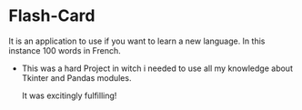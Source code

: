 # Flash-Card
It is an application to use if you want to learn a new language. In this instance 100 words in French.

- This was a hard Project in witch i needed to use all my knowledge about Tkinter and Pandas modules.

  It was excitingly fulfilling!
